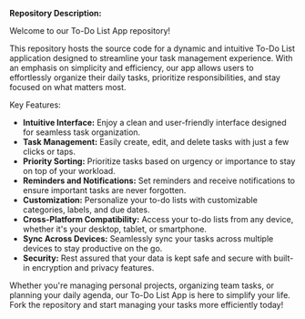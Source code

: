 **Repository Description:**

Welcome to our To-Do List App repository! 

This repository hosts the source code for a dynamic and intuitive To-Do List application designed to streamline your task management experience. With an emphasis on simplicity and efficiency, our app allows users to effortlessly organize their daily tasks, prioritize responsibilities, and stay focused on what matters most.

Key Features:
- **Intuitive Interface:** Enjoy a clean and user-friendly interface designed for seamless task organization.
- **Task Management:** Easily create, edit, and delete tasks with just a few clicks or taps.
- **Priority Sorting:** Prioritize tasks based on urgency or importance to stay on top of your workload.
- **Reminders and Notifications:** Set reminders and receive notifications to ensure important tasks are never forgotten.
- **Customization:** Personalize your to-do lists with customizable categories, labels, and due dates.
- **Cross-Platform Compatibility:** Access your to-do lists from any device, whether it's your desktop, tablet, or smartphone.
- **Sync Across Devices:** Seamlessly sync your tasks across multiple devices to stay productive on the go.
- **Security:** Rest assured that your data is kept safe and secure with built-in encryption and privacy features.

Whether you're managing personal projects, organizing team tasks, or planning your daily agenda, our To-Do List App is here to simplify your life. Fork the repository and start managing your tasks more efficiently today!